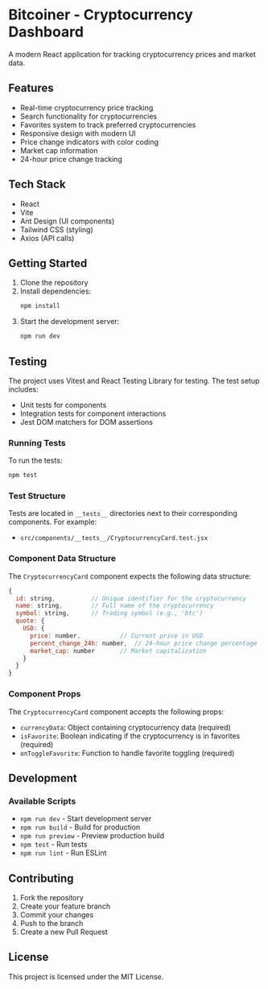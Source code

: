 # Bitcoiner - Cryptocurrency Dashboard

A modern React application for tracking cryptocurrency prices and market data.

## Features

- Real-time cryptocurrency price tracking
- Search functionality for cryptocurrencies
- Favorites system to track preferred cryptocurrencies
- Responsive design with modern UI
- Price change indicators with color coding
- Market cap information
- 24-hour price change tracking

## Tech Stack

- React
- Vite
- Ant Design (UI components)
- Tailwind CSS (styling)
- Axios (API calls)

## Getting Started

1. Clone the repository
2. Install dependencies:
   ```bash
   npm install
   ```
3. Start the development server:
   ```bash
   npm run dev
   ```

## Testing

The project uses Vitest and React Testing Library for testing. The test setup includes:

- Unit tests for components
- Integration tests for component interactions
- Jest DOM matchers for DOM assertions

### Running Tests

To run the tests:
```bash
npm test
```

### Test Structure

Tests are located in `__tests__` directories next to their corresponding components. For example:
- `src/components/__tests__/CryptocurrencyCard.test.jsx`

### Component Data Structure

The `CryptocurrencyCard` component expects the following data structure:

```javascript
{
  id: string,          // Unique identifier for the cryptocurrency
  name: string,        // Full name of the cryptocurrency
  symbol: string,      // Trading symbol (e.g., 'btc')
  quote: {
    USD: {
      price: number,           // Current price in USD
      percent_change_24h: number,  // 24-hour price change percentage
      market_cap: number       // Market capitalization
    }
  }
}
```

### Component Props

The `CryptocurrencyCard` component accepts the following props:

- `currencyData`: Object containing cryptocurrency data (required)
- `isFavorite`: Boolean indicating if the cryptocurrency is in favorites (required)
- `onToggleFavorite`: Function to handle favorite toggling (required)

## Development

### Available Scripts

- `npm run dev` - Start development server
- `npm run build` - Build for production
- `npm run preview` - Preview production build
- `npm test` - Run tests
- `npm run lint` - Run ESLint

## Contributing

1. Fork the repository
2. Create your feature branch
3. Commit your changes
4. Push to the branch
5. Create a new Pull Request

## License

This project is licensed under the MIT License.
